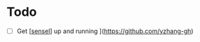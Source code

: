 # Todo

- [ ] Get [[sensel]] up and running
](https://github.com/yzhang-gh)

[//begin]: # "Autogenerated link references for markdown compatibility"
[sensel]: sensel "Sensel"
[//end]: # "Autogenerated link references"